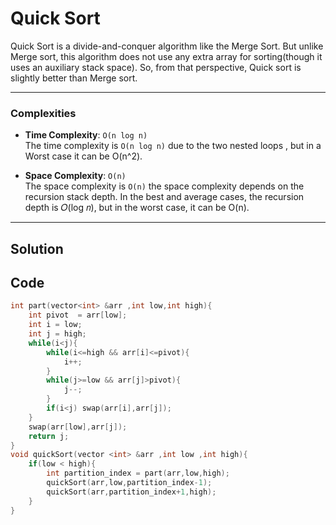 # Quick Sort
  Quick Sort is a divide-and-conquer algorithm like the Merge Sort. But unlike Merge sort, this algorithm does not use any extra array for sorting(though it uses an auxiliary stack space). So, from that perspective, Quick sort is slightly better than Merge sort.
  
---

### Complexities

- **Time Complexity**: `O(n log n)`  
  The time complexity is `O(n log n)` due to the two nested loops , but in a Worst case it can be O(n^2).

- **Space Complexity**: `O(n)`  
  The space complexity is `O(n)` the space complexity depends on the recursion stack depth. In the best and average cases, the recursion depth is 
  𝑂(log 𝑛), but in the worst case, it can be O(n).

---

## Solution

## Code

```cpp
int part(vector<int> &arr ,int low,int high){
    int pivot  = arr[low];
    int i = low;
    int j = high;
    while(i<j){
        while(i<=high && arr[i]<=pivot){
            i++;
        }
        while(j>=low && arr[j]>pivot){
            j--;
        }
        if(i<j) swap(arr[i],arr[j]);
    }
    swap(arr[low],arr[j]);
    return j;
}
void quickSort(vector <int> &arr ,int low ,int high){
    if(low < high){
        int partition_index = part(arr,low,high);
        quickSort(arr,low,partition_index-1);
        quickSort(arr,partition_index+1,high);
    }
}
